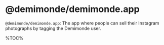 # @demimonde/demimonde.app

`@demimonde/demimonde.app`: The app where people can sell their Instagram photographs by tagging the Demimonde user.

%TOC%